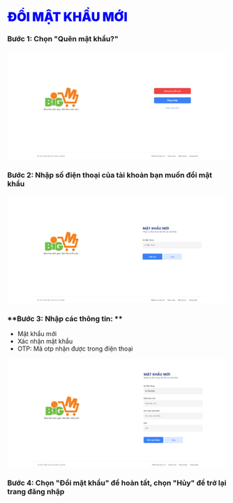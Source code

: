 # <span style= "color: blue; font-weight:900;"> ĐỔI MẬT KHẨU MỚI </span>

### **Bước 1: Chọn "Quên mật khẩu?"**

![](../images/authh/home.png)

### **Bước 2: Nhập số điện thoại của tài khoản bạn muốn đổi mật khẩu**

![](../images/authh/reset-pass.png)

### **Bước 3: Nhập các thông tin: **

- Mật khẩu mới
- Xác nhận mật khẩu
- OTP: Mã otp nhận được trong điện thoại

![](../images/authh/reset-pass2.png)

### **Bước 4: Chọn "Đổi mật khẩu" để hoàn tất, chọn "Hủy" để trở lại trang đăng nhập**


